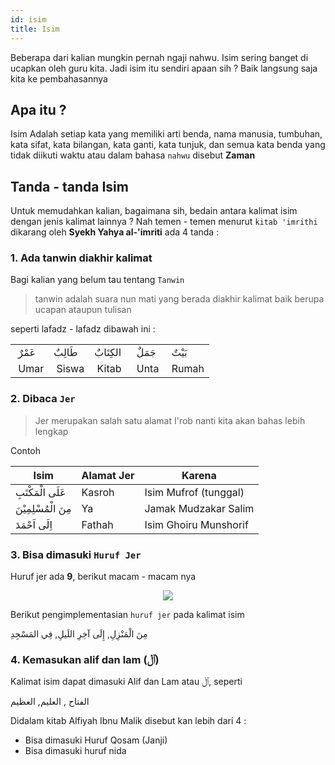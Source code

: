 ```yaml
---
id: isim
title: Isim
---
```


Beberapa dari kalian mungkin pernah ngaji nahwu. Isim sering banget di ucapkan oleh guru kita. Jadi isim itu sendiri apaan sih ? Baik langsung saja kita ke pembahasannya
## Apa itu ?
Isim Adalah setiap kata yang memiliki arti benda, nama manusia, tumbuhan, kata sifat, kata bilangan, kata ganti, kata tunjuk, dan semua kata benda yang tidak diikuti waktu atau dalam bahasa ``nahwu`` disebut **Zaman**

## Tanda - tanda Isim
Untuk memudahkan kalian, bagaimana sih, bedain antara kalimat isim dengan jenis kalimat lainnya ? Nah temen - temen menurut ``kitab 'imrithi`` dikarang oleh **Syekh Yahya al-'imriti** ada 4 tanda :

### 1. Ada **tanwin** diakhir kalimat

Bagi kalian yang belum tau tentang ``Tanwin``
> tanwin adalah suara nun mati yang berada diakhir kalimat baik berupa ucapan ataupun tulisan

seperti lafadz - lafadz dibawah ini :
<table>
<tbody>
<tr>
<td>&nbsp;عَمْرٌ</td>
<td>طَالِبٌ&nbsp;</td>
<td>الكِتَابٌ&nbsp;</td>
<td>&nbsp;جَمَلٌ</td>
<td>&nbsp;بَيْتٌ</td>
</tr>
<tr>
<td>&nbsp;Umar</td>
<td>&nbsp;Siswa</td>
<td>&nbsp;Kitab</td>
<td>&nbsp;Unta</td>
<td>&nbsp;Rumah</td>
</tr>
</tbody>
</table>

### 2. Dibaca ``Jer``

> Jer merupakan salah satu alamat I'rob nanti kita akan bahas lebih lengkap

Contoh
<table>
<thead>
  <tr>
    <th>Isim</th>
    <th>Alamat Jer</th>
    <th>Karena</th>
  </tr>
</thead>
<tbody>
  <tr>
    <td>عَلَى الْمَكْتَبِ</td>
    <td>Kasroh</td>
    <td>Isim Mufrof (tunggal)</td>
  </tr>
  <tr>
    <td>مِنَ الْمُسْلِمِيْنَ</td>
    <td>Ya</td>
    <td>Jamak Mudzakar Salim</td>
  </tr>
  <tr>
    <td>اِلَى اَحْمَدَ</td>
    <td>Fathah</td>
    <td>Isim Ghoiru Munshorif</td>
  </tr>
</tbody>
</table>

### 3. Bisa dimasuki ``Huruf Jer``

Huruf jer ada **9**, berikut macam - macam nya

<div align="center"><img src="https://1.bp.blogspot.com/-a74NzTxFbZ0/VqIhXTfLzpI/AAAAAAAAAZQ/237HEp0wZyU/s400/apa-saja-huruf-jar.JPG" /></div>

Berikut pengimplementasian ``huruf jer`` pada kalimat isim

مِنَ الْمَنْزِلِ,  إِلَى آخِرِ اللَيلِ, فِي المَسْجِدِ

### 4. Kemasukan alif dan lam (ٱلْ) 

Kalimat isim dapat dimasuki Alif dan Lam atau ٱلْ, seperti

الفتاح , العليم, 	العظيم

Didalam kitab Alfiyah Ibnu Malik disebut kan lebih dari 4 :

* Bisa dimasuki Huruf Qosam (Janji)
* Bisa dimasuki huruf nida